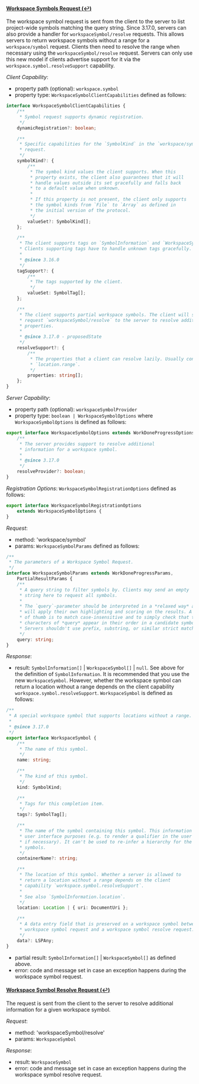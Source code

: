 #### <a href="#workspace_symbol" name="workspace_symbol" class="anchor">Workspace Symbols Request (:leftwards_arrow_with_hook:)</a>

The workspace symbol request is sent from the client to the server to list project-wide symbols matching the query string. Since 3.17.0, servers can also provide a handler for `workspaceSymbol/resolve` requests. This allows servers to return workspace symbols without a range for a `workspace/symbol` request. Clients then need to resolve the range when necessary using the `workspaceSymbol/resolve` request. Servers can only use this new model if clients advertise support for it via the `workspace.symbol.resolveSupport` capability.

_Client Capability_:
* property path (optional): `workspace.symbol`
* property type: `WorkspaceSymbolClientCapabilities` defined as follows:

```typescript
interface WorkspaceSymbolClientCapabilities {
	/**
	 * Symbol request supports dynamic registration.
	 */
	dynamicRegistration?: boolean;

	/**
	 * Specific capabilities for the `SymbolKind` in the `workspace/symbol`
	 * request.
	 */
	symbolKind?: {
		/**
		 * The symbol kind values the client supports. When this
		 * property exists, the client also guarantees that it will
		 * handle values outside its set gracefully and falls back
		 * to a default value when unknown.
		 *
		 * If this property is not present, the client only supports
		 * the symbol kinds from `File` to `Array` as defined in
		 * the initial version of the protocol.
		 */
		valueSet?: SymbolKind[];
	};

	/**
	 * The client supports tags on `SymbolInformation` and `WorkspaceSymbol`.
	 * Clients supporting tags have to handle unknown tags gracefully.
	 *
	 * @since 3.16.0
	 */
	tagSupport?: {
		/**
		 * The tags supported by the client.
		 */
		valueSet: SymbolTag[];
	};

	/**
	 * The client supports partial workspace symbols. The client will send the
	 * request `workspaceSymbol/resolve` to the server to resolve additional
	 * properties.
	 *
	 * @since 3.17.0 - proposedState
	 */
	resolveSupport?: {
		/**
		 * The properties that a client can resolve lazily. Usually consists of
		 * `location.range`.
		 */
		properties: string[];
	};
}
```

_Server Capability_:
* property path (optional): `workspaceSymbolProvider`
* property type: `boolean | WorkspaceSymbolOptions` where `WorkspaceSymbolOptions` is defined as follows:

<div class="anchorHolder"><a href="#workspaceSymbolOptions" name="workspaceSymbolOptions" class="linkableAnchor"></a></div>

```typescript
export interface WorkspaceSymbolOptions extends WorkDoneProgressOptions {
	/**
	 * The server provides support to resolve additional
	 * information for a workspace symbol.
	 *
	 * @since 3.17.0
	 */
	resolveProvider?: boolean;
}
```

_Registration Options_: `WorkspaceSymbolRegistrationOptions` defined as follows:

<div class="anchorHolder"><a href="#workspaceSymbolRegistrationOptions" name="workspaceSymbolRegistrationOptions" class="linkableAnchor"></a></div>

```typescript
export interface WorkspaceSymbolRegistrationOptions
	extends WorkspaceSymbolOptions {
}
```

_Request_:
* method: 'workspace/symbol'
* params: `WorkspaceSymbolParams` defined as follows:

<div class="anchorHolder"><a href="#workspaceSymbolParams" name="workspaceSymbolParams" class="linkableAnchor"></a></div>

```typescript
/**
 * The parameters of a Workspace Symbol Request.
 */
interface WorkspaceSymbolParams extends WorkDoneProgressParams,
	PartialResultParams {
	/**
	 * A query string to filter symbols by. Clients may send an empty
	 * string here to request all symbols.
	 *
	 * The `query`-parameter should be interpreted in a *relaxed way* as editors
	 * will apply their own highlighting and scoring on the results. A good rule
	 * of thumb is to match case-insensitive and to simply check that the
	 * characters of *query* appear in their order in a candidate symbol.
	 * Servers shouldn't use prefix, substring, or similar strict matching.
	 */
	query: string;
}
```

_Response_:
* result: `SymbolInformation[]` \| `WorkspaceSymbol[]` \| `null`. See above for the definition of `SymbolInformation`. It is recommended that you use the new `WorkspaceSymbol`. However, whether the workspace symbol can return a location without a range depends on the client capability `workspace.symbol.resolveSupport`. `WorkspaceSymbol` is defined as follows:

<div class="anchorHolder"><a href="#workspaceSymbol" name="workspaceSymbol" class="linkableAnchor"></a></div>

```typescript
/**
 * A special workspace symbol that supports locations without a range.
 *
 * @since 3.17.0
 */
export interface WorkspaceSymbol {
	/**
	 * The name of this symbol.
	 */
	name: string;

	/**
	 * The kind of this symbol.
	 */
	kind: SymbolKind;

	/**
	 * Tags for this completion item.
	 */
	tags?: SymbolTag[];

	/**
	 * The name of the symbol containing this symbol. This information is for
	 * user interface purposes (e.g. to render a qualifier in the user interface
	 * if necessary). It can't be used to re-infer a hierarchy for the document
	 * symbols.
	 */
	containerName?: string;

	/**
	 * The location of this symbol. Whether a server is allowed to
	 * return a location without a range depends on the client
	 * capability `workspace.symbol.resolveSupport`.
	 *
	 * See also `SymbolInformation.location`.
	 */
	location: Location | { uri: DocumentUri };

	/**
	 * A data entry field that is preserved on a workspace symbol between a
	 * workspace symbol request and a workspace symbol resolve request.
	 */
	data?: LSPAny;
}
```
* partial result: `SymbolInformation[]` \| `WorkspaceSymbol[]` as defined above.
* error: code and message set in case an exception happens during the workspace symbol request.

#### <a href="#workspace_symbolResolve" name="workspace_symbolResolve" class="anchor">Workspace Symbol Resolve Request (:leftwards_arrow_with_hook:)</a>

The request is sent from the client to the server to resolve additional information for a given workspace symbol.

_Request_:
* method: 'workspaceSymbol/resolve'
* params: `WorkspaceSymbol`

_Response_:
* result: `WorkspaceSymbol`
* error: code and message set in case an exception happens during the workspace symbol resolve request.
